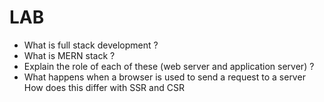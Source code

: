 # LAB 

- What is full stack development ?
- What is MERN stack ?
- Explain the role of each of these (web server and application server) ?
- What happens when a browser is used to send a request to a server How does this differ with SSR and CSR 